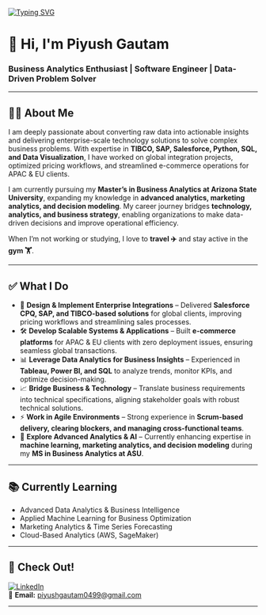 [![Typing SVG](https://readme-typing-svg.demolab.com?font=Fira+Code&pause=1000&color=7B9CF7&width=435&lines=Hi%2C+I'm+Piyush+Gautam;Business+Analyst+%7C+Data+Analyst+)](https://git.io/typing-svg)

# 👋 Hi, I'm Piyush Gautam  
### Business Analytics Enthusiast | Software Engineer | Data-Driven Problem Solver

---

## 🧑‍💻 About Me  
I am deeply passionate about converting raw data into actionable insights and delivering enterprise-scale technology solutions to solve complex business problems. With expertise in **TIBCO, SAP, Salesforce, Python, SQL, and Data Visualization**, I have worked on global integration projects, optimized pricing workflows, and streamlined e-commerce operations for APAC & EU clients.

I am currently pursuing my **Master’s in Business Analytics at Arizona State University**, expanding my knowledge in **advanced analytics, marketing analytics, and decision modeling**. My career journey bridges **technology, analytics, and business strategy**, enabling organizations to make data-driven decisions and improve operational efficiency.

When I’m not working or studying, I love to **travel ✈️** and stay active in the **gym 🏋️**.

---

## ✅ What I Do  
- 🔗 **Design & Implement Enterprise Integrations** – Delivered **Salesforce CPQ, SAP, and TIBCO-based solutions** for global clients, improving pricing workflows and streamlining sales processes.  
- 🛠 **Develop Scalable Systems & Applications** – Built **e-commerce platforms** for APAC & EU clients with zero deployment issues, ensuring seamless global transactions.  
- 📊 **Leverage Data Analytics for Business Insights** – Experienced in **Tableau, Power BI, and SQL** to analyze trends, monitor KPIs, and optimize decision-making.  
- 📈 **Bridge Business & Technology** – Translate business requirements into technical specifications, aligning stakeholder goals with robust technical solutions.  
- ⚡ **Work in Agile Environments** – Strong experience in **Scrum-based delivery, clearing blockers, and managing cross-functional teams**.  
- 🤖 **Explore Advanced Analytics & AI** – Currently enhancing expertise in **machine learning, marketing analytics, and decision modeling** during my **MS in Business Analytics at ASU**.

---

## 📚 Currently Learning  
- Advanced Data Analytics & Business Intelligence  
- Applied Machine Learning for Business Optimization  
- Marketing Analytics & Time Series Forecasting  
- Cloud-Based Analytics (AWS, SageMaker)

---

## 🔗 Check Out!  
[![LinkedIn](https://img.shields.io/badge/LinkedIn-0077B5?style=for-the-badge&logo=linkedin&logoColor=white)](https://www.linkedin.com/in/piyushgautam04)  
📧 **Email:** piyushgautam0499@gmail.com  

---

